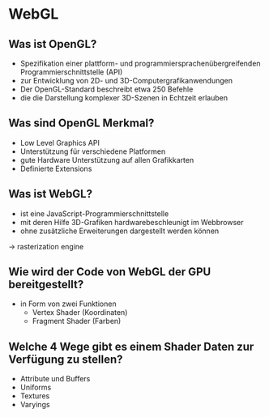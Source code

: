 # WebGL



## Was ist OpenGL?

* Spezifikation einer plattform- und programmiersprachenübergreifenden Programmierschnittstelle (API) 
* zur Entwicklung von 2D- und 3D-Computergrafikanwendungen 
* Der OpenGL-Standard beschreibt etwa 250 Befehle
* die die Darstellung komplexer 3D-Szenen in Echtzeit erlauben



## Was sind OpenGL Merkmal?

* Low Level Graphics API
* Unterstützung für verschiedene Platformen
* gute Hardware Unterstützung auf allen Grafikkarten
* Definierte Extensions



## Was ist WebGL?

* ist eine JavaScript-Programmierschnittstelle
* mit deren Hilfe 3D-Grafiken hardwarebeschleunigt im Webbrowser 
* ohne zusätzliche Erweiterungen dargestellt werden können

$\to$ rasterization engine



## Wie wird der Code von WebGL der GPU bereitgestellt?

* in Form von zwei Funktionen
  * Vertex Shader (Koordinaten)
  * Fragment Shader (Farben)



## Welche 4 Wege gibt es einem Shader Daten zur Verfügung zu stellen?

* Attribute und Buffers
* Uniforms
* Textures
* Varyings